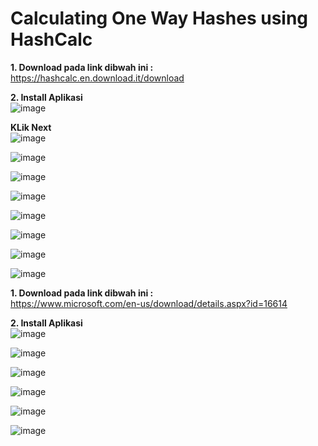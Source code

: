 # Calculating One Way Hashes using HashCalc

**1. Download pada link dibwah ini :**  
  https://hashcalc.en.download.it/download 

**2. Install Aplikasi**  
![image](https://github.com/user-attachments/assets/0d76cd75-c852-48b5-bae1-dff96b4383de)  

**KLik Next**  
![image](https://github.com/user-attachments/assets/eb0fe2d6-d081-403c-a21b-d57d16338f2f)  

![image](https://github.com/user-attachments/assets/552be366-f7b2-407d-8668-b2dd89be3c71)  

![image](https://github.com/user-attachments/assets/2dcc1166-7f42-4589-8e08-4df80304815b)  

![image](https://github.com/user-attachments/assets/a03c6a82-673f-443c-bfac-402b27f35847)  

![image](https://github.com/user-attachments/assets/1f4d2e6c-a307-4275-b67b-1439959385ad)  

![image](https://github.com/user-attachments/assets/b62212ef-4ebb-4caf-93c8-d8bd2f1c23c9)  

![image](https://github.com/user-attachments/assets/471373a2-de0c-4667-8804-d808af5309e7)  

![image](https://github.com/user-attachments/assets/9fe2897f-5680-4059-b460-90110af395b2)  



**1. Download pada link dibwah ini :**  
  https://www.microsoft.com/en-us/download/details.aspx?id=16614  

**2. Install Aplikasi**  
![image](https://github.com/user-attachments/assets/8a4f931c-9f56-4921-b73d-c0d6de678c37)  

![image](https://github.com/user-attachments/assets/389b4f41-5b94-4ae7-9443-b62b9b827b98)  

![image](https://github.com/user-attachments/assets/31638aec-0a69-4ec6-9a30-dd045596ee72)  

![image](https://github.com/user-attachments/assets/c0f3ba74-067f-48ed-85eb-1b61e0f76be3)  

![image](https://github.com/user-attachments/assets/e736eea8-bb13-47e2-867e-1256d6e0c962)  

![image](https://github.com/user-attachments/assets/b728f626-eb4c-40fb-83a9-c794474d58ea)    


